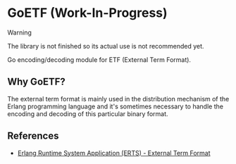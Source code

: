 # GoETF (Work-In-Progress)

> [!WARNING]
> The library is not finished so its actual use is not recommended yet.

Go encoding/decoding module for ETF (External Term Format).

## Why GoETF?
The external term format is mainly used in the distribution mechanism of the Erlang programming language and it's sometimes necessary to handle the encoding and decoding of this particular binary format.

## References

* [Erlang Runtime System Application (ERTS) - External Term Format](https://www.erlang.org/doc/apps/erts/erl_ext_dist.html)